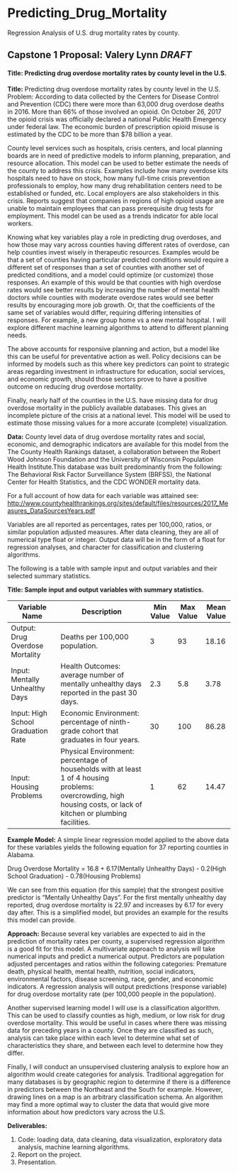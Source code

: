 # Predicting_Drug_Mortality
Regression Analysis of U.S. drug mortality rates by county.

## Capstone 1  Proposal: Valery Lynn    *******DRAFT*******

#### Title: Predicting drug overdose mortality rates by county level in the U.S.

**Title:** Predicting drug overdose mortality rates by county level in the U.S.
Problem: According to data collected by the Centers for Disease Control and Prevention (CDC) there were more than 63,000 drug overdose deaths in 2016. More than 66% of those involved an opioid. On October 26, 2017 the opioid crisis was officially declared a national Public Health Emergency under federal law. The economic burden of prescription opioid misuse is estimated by the CDC to be more than $78 billion a year.

County level services such as hospitals, crisis centers, and local planning boards are in need of predictive models to inform planning, preparation, and resource allocation. This model can be used to better estimate the needs of the county to address this crisis. Examples include how many overdose kits hospitals need to have on stock, how many full-time crisis prevention professionals to employ, how many drug rehabilitation centers need to be established or funded, etc. Local employers are also stakeholders in this crisis. Reports suggest that companies in regions of high opioid usage are unable to maintain employees that can pass prerequisite drug tests for employment. This model can be used as a trends indicator for able local workers.

Knowing what key variables play a role in predicting drug overdoses, and how those may vary across counties having different rates of overdose, can help counties invest wisely in therapeutic resources. Examples would be that a set of counties having particular predicted conditions would require a different set of responses than a set of counties with another set of predicted conditions, and a model could optimize (or customize) those responses. An example of this would be that counties with high overdose rates would see better results by increasing the number of mental health doctors while counties with moderate overdose rates would see better results by encouraging more job growth. Or, that the coefficients of the same set of variables would differ, requiring differing intensities of responses. For example, a new group home vs a new mental hospital. I will explore different machine learning algorithms to attend to different planning needs. 

The above accounts for responsive planning and action, but a model like this can be useful for preventative action as well. Policy decisions can be informed by models such as this where key predictors can point to strategic areas regarding investment in infrastructure for education, social services, and economic growth, should those sectors prove to have a positive outcome on reducing drug overdose mortality.

Finally, nearly half of the counties in the U.S. have missing data for drug overdose mortality in the publicly available databases. This gives an incomplete picture of the crisis at a national level. This model will be used to estimate those missing values for a more accurate (complete) visualization.

**Data:** County level data of drug overdose mortality rates and social, economic, and demographic indicators are available for this model from the The County Health Rankings dataset, a collaboration between the Robert Wood Johnson Foundation and the University of Wisconsin Population Health Institute.This database was built predominantly from the following:  The Behavioral Risk Factor Surveillance System (BRFSS), the National Center for Health Statistics, and the CDC WONDER mortality data.

For a full account of how data for each variable was attained see: http://www.countyhealthrankings.org/sites/default/files/resources/2017_Measures_DataSourcesYears.pdf

Variables are all reported as percentages, rates per 100,000, ratios, or similar population adjusted measures. After data cleaning, they are all of numerical type float or integer. Output data will be in the form of a float for regression analyses, and character for classification and clustering algorithms. 

The following is a table with sample input and output variables and their selected summary statistics.

**Title:  Sample input and output variables with summary statistics.**

| Variable Name | Description | Min Value | Max Value | Mean Value |
| --------------|-------------|-----------|-----------|------------|
| Output:  Drug Overdose Mortality|Deaths per 100,000 population.|3|93|18.16|
|Input: Mentally Unhealthy Days|Health Outcomes: average number of mentally unhealthy days reported in the past 30 days.|2.3|5.8|3.78|
|Input: High School Graduation Rate|Economic Environment:  percentage of ninth-grade cohort that graduates in four years.|30|100|86.28|
|Input: Housing Problems|Physical Environment:   percentage of households with at least 1 of 4 housing problems: overcrowding, high housing costs, or lack of kitchen or plumbing facilities.|1|62|14.47|

**Example Model:** A simple linear regression model applied to the above data for these variables yields the following equation for 37 reporting counties in Alabama.

Drug Overdose Mortality = 16.8 + 6.17(Mentally Unhealthy Days) - 0.2(High School Graduation) - 0.78(Housing Problems)

We can see from this equation (for this sample) that the strongest positive predictor is “Mentally Unhealthy Days”. For the first mentally unhealthy day reported, drug overdose mortality is 22.97 and increases by 6.17 for every day after. This is a simplified model, but provides an example for the results this model can provide.

**Approach:** Because several key variables are expected to aid in the prediction of mortality rates per county, a supervised regression algorithm is a good fit for this model. A multivariate approach to analysis will take numerical inputs and predict a numerical output. Predictors are population adjusted percentages and ratios within the following categories: Premature death, physical health, mental health, nutrition, social indicators, environmental factors, disease screening, race, gender, and economic indicators. A regression analysis will output predictions (response variable) for drug overdose mortality rate (per 100,000 people in the population).

Another supervised learning model I will use is a classification algorithm. This can be used to classify counties as high, medium, or low risk for drug overdose mortality. This would be useful in cases where there was missing data for preceding years in a county. Once they are classified as such, analysis can take place within each level to determine what set of characteristics they share, and between each level to determine how they differ.

Finally, I will conduct an unsupervised clustering analysis to explore how an algorithm would create categories for analysis. Traditional aggregation for many databases is by geographic region to determine if there is a difference in predictors between the Northeast and the South for example. However, drawing lines on a map is an arbitrary classification schema. An algorithm may find a more optimal way to cluster the data that would give more information about how predictors vary across the U.S.

**Deliverables:** 
1. Code: loading data, data cleaning, data visualization, exploratory data analysis, machine learning algorithms. 
2. Report on the project. 
3. Presentation.

